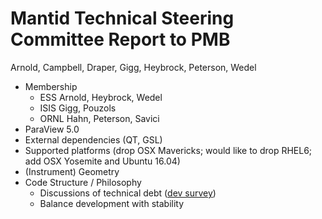 Mantid Technical Steering Committee Report to PMB
=================================================
Arnold, Campbell, Draper, Gigg, Heybrock, Peterson, Wedel
* Membership
  * ESS Arnold, Heybrock, Wedel
  * ISIS Gigg, Pouzols
  * ORNL Hahn, Peterson, Savici
* ParaView 5.0
* External dependencies (QT, GSL)
* Supported platforms (drop OSX Mavericks;  would like to drop RHEL6; add OSX Yosemite and Ubuntu 16.04)
* (Instrument) Geometry
* Code Structure / Philosophy
  * Discussions of technical debt ([dev survey](https://github.com/mantidproject/documents/blob/master/Project-Management/TechnicalSteeringCommittee/reports/DeveloperSurveyResults2015.md))
  * Balance development with stability
